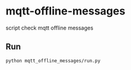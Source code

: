 # mqtt-offline-messages
script check mqtt offline messages
## Run
```python mqtt_offline_messages/run.py```
